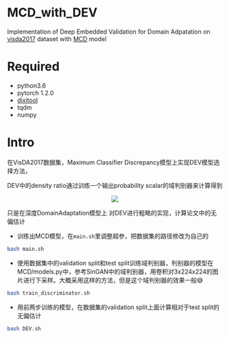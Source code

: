 # MCD_with_DEV
Implementation of Deep Embedded Validation for Domain Adpatation on [visda2017](https://github.com/VisionLearningGroup/taskcv-2017-public/tree/master/classification) dataset with [MCD](https://github.com/mil-tokyo/MCD_DA) model

# Required
- python3.6
- pytorch 1.2.0
- [dixitool](github.com/chen-dixi/dixitool)
- tqdm
- numpy

# Intro

在VisDA2017数据集，Maximum Classifier Discrepancy模型上实现DEV模型选择方法，

DEV中的density ratio通过训练一个输出probability scalar的域判别器来计算得到
<div align=center>
    <img src="https://cdn.mathpix.com/snip/images/1S5h9K6rNdKFVFo0-jksSq4unHdsKVls2F_-KtSDMnA.original.fullsize.png" />
</div>

只是在深度DomainAdaptation模型上 对DEV进行粗略的实现，计算论文中的无偏估计
- 训练出MCD模型，在`main.sh`里调整超参，把数据集的路径修改为自己的
```bash
bash main.sh
```

- 使用数据集中的validation split和test split训练域判别器，判别器的模型在MCD/models.py中，参考SinGAN中的域判别器，用卷积对3x224x224的图片进行下采样。大概采用这样的方法，但是这个域判别器的效果一般😅
```bash
bash train_discriminator.sh
```

- 用前两步训练的模型，在数据集的validation split上面计算相对于test split的无偏估计
```bash
bash DEV.sh
```


